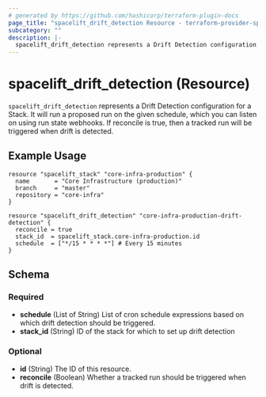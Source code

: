 ```yaml
---
# generated by https://github.com/hashicorp/terraform-plugin-docs
page_title: "spacelift_drift_detection Resource - terraform-provider-spacelift"
subcategory: ""
description: |-
  spacelift_drift_detection represents a Drift Detection configuration for a Stack. It will run a proposed run on the given schedule, which you can listen on using run state webhooks. If reconcile is true, then a tracked run will be triggered when drift is detected.
---
```


# spacelift_drift_detection (Resource)

`spacelift_drift_detection` represents a Drift Detection configuration for a Stack. It will run a proposed run on the given schedule, which you can listen on using run state webhooks. If reconcile is true, then a tracked run will be triggered when drift is detected.

## Example Usage

```hcl
resource "spacelift_stack" "core-infra-production" {
  name       = "Core Infrastructure (production)"
  branch     = "master"
  repository = "core-infra"
}

resource "spacelift_drift_detection" "core-infra-production-drift-detection" {
  reconcile = true
  stack_id  = spacelift_stack.core-infra-production.id
  schedule  = ["*/15 * * * *"] # Every 15 minutes
}
```

<!-- schema generated by tfplugindocs -->
## Schema

### Required

- **schedule** (List of String) List of cron schedule expressions based on which drift detection should be triggered.
- **stack_id** (String) ID of the stack for which to set up drift detection

### Optional

- **id** (String) The ID of this resource.
- **reconcile** (Boolean) Whether a tracked run should be triggered when drift is detected.


